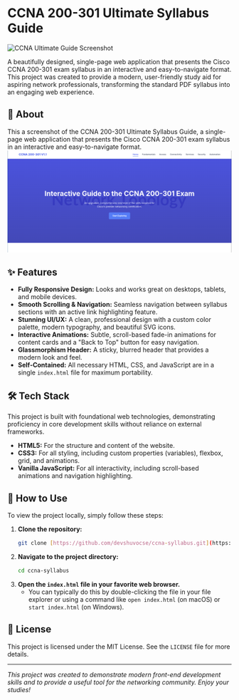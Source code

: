 
# CCNA 200-301 Ultimate Syllabus Guide

![CCNA Ultimate Guide Screenshot](https://placehold.co/800x400/4f46e5/ffffff?text=CCNA+Syllabus+Guide)

A beautifully designed, single-page web application that presents the Cisco CCNA 200-301 exam syllabus in an interactive and easy-to-navigate format. This project was created to provide a modern, user-friendly study aid for aspiring network professionals, transforming the standard PDF syllabus into an engaging web experience.

## 📖 About
This a screenshot of the CCNA 200-301 Ultimate Syllabus Guide, a single-page web application that presents the Cisco CCNA 200-301 exam syllabus in an interactive and easy-to-navigate format.
![Screenshot of the UI](Screen_shot.png)

## ✨ Features

- **Fully Responsive Design:** Looks and works great on desktops, tablets, and mobile devices.
- **Smooth Scrolling & Navigation:** Seamless navigation between syllabus sections with an active link highlighting feature.
- **Stunning UI/UX:** A clean, professional design with a custom color palette, modern typography, and beautiful SVG icons.
- **Interactive Animations:** Subtle, scroll-based fade-in animations for content cards and a "Back to Top" button for easy navigation.
- **Glassmorphism Header:** A sticky, blurred header that provides a modern look and feel.
- **Self-Contained:** All necessary HTML, CSS, and JavaScript are in a single `index.html` file for maximum portability.

## 🛠️ Tech Stack

This project is built with foundational web technologies, demonstrating proficiency in core development skills without reliance on external frameworks.

- **HTML5:** For the structure and content of the website.
- **CSS3:** For all styling, including custom properties (variables), flexbox, grid, and animations.
- **Vanilla JavaScript:** For all interactivity, including scroll-based animations and navigation highlighting.

## 🚀 How to Use

To view the project locally, simply follow these steps:

1.  **Clone the repository:**
    ```bash
    git clone [https://github.com/devshuvocse/ccna-syllabus.git](https://github.com/devshuvocse/ccna-syllabus.git)
    ```
2.  **Navigate to the project directory:**
    ```bash
    cd ccna-syllabus
    ```
3.  **Open the `index.html` file in your favorite web browser.**
    - You can typically do this by double-clicking the file in your file explorer or using a command like `open index.html` (on macOS) or `start index.html` (on Windows).

## 📄 License

This project is licensed under the MIT License. See the `LICENSE` file for more details.

---

*This project was created to demonstrate modern front-end development skills and to provide a useful tool for the networking community. Enjoy your studies!*

